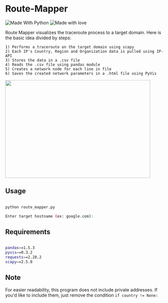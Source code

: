 # Route-Mapper
![Made With Python](http://ForTheBadge.com/images/badges/made-with-python.svg) ![Made with love](http://ForTheBadge.com/images/badges/built-with-love.svg)

Route Mapper visualizes the traceroute process to a target domain.
Here is the basic idea divided by steps:
```
1) Performs a traceroute on the target domain using scapy
2) Each IP's Country, Region and Organization data is pulled using IP-API
3) Stores the data in a .csv file
4) Reads the .csv file using pandas module
5) Creates a network node for each line in file
6) Saves the created network parameters in a .html file using PyVis
```

<img src="https://user-images.githubusercontent.com/90629653/222931201-0988a135-0f88-4719-808d-c325cb42f39e.png" width=459 height=311>

## Usage

``` bash

python route_mapper.py

Enter target hostname (ex: google.com): 

```

## Requirements

``` bash

pandas==1.5.3
pyvis==0.3.2
requests==2.28.2
scapy==2.5.0

```

## Note

For easier readability, this program does not include private addresses. If you'd like to include them, just remove the condition ``` if country != None: ``` 
